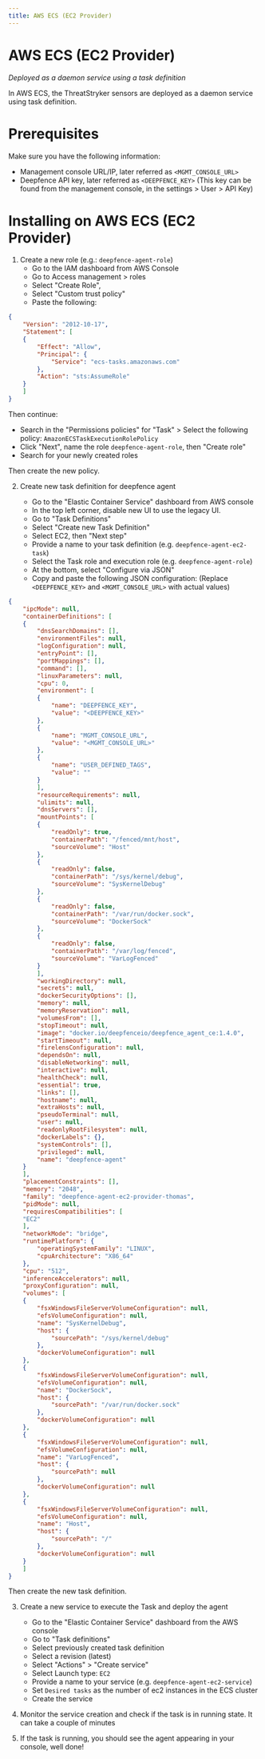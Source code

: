 ```yaml
---
title: AWS ECS (EC2 Provider)
---
```


# AWS ECS (EC2 Provider)

*Deployed as a daemon service using a task definition*

In AWS ECS, the ThreatStryker sensors are deployed as a daemon service using task definition.

# Prerequisites

Make sure you have the following information:
- Management console URL/IP, later referred as `<MGMT_CONSOLE_URL>`
- Deepfence API key, later referred as `<DEEPFENCE_KEY>` (This key can be found from the management console, in the settings > User > API Key)

# Installing on AWS ECS (EC2 Provider)

1. Create a new role (e.g.: `deepfence-agent-role`)
    - Go to the IAM dashboard from AWS Console
    - Go to Access management > roles
    - Select "Create Role",
    - Select "Custom trust policy"
    - Paste the following:

```json
{
    "Version": "2012-10-17",
    "Statement": [
    {
        "Effect": "Allow",
        "Principal": {
            "Service": "ecs-tasks.amazonaws.com"
        },
        "Action": "sts:AssumeRole"
    }
    ]
}
```

Then continue:

- Search in the "Permissions policies" for "Task" > Select the following policy: `AmazonECSTaskExecutionRolePolicy`
- Click "Next", name the role `deepfence-agent-role`, then "Create role"
- Search for your newly created roles

Then create the new policy.

2. Create new task definition for deepfence agent

    - Go to the "Elastic Container Service" dashboard from AWS console
    - In the top left corner, disable new UI to use the legacy UI.
    - Go to "Task Definitions"
    - Select "Create new Task Definition"
    - Select EC2, then "Next step"
    - Provide a name to your task definition (e.g. `deepfence-agent-ec2-task`)
    - Select the Task role and execution role (e.g. `deepfence-agent-role`)
    - At the bottom, select "Configure via JSON"
    - Copy and paste the following JSON configuration: (Replace `<DEEPFENCE_KEY>` and `<MGMT_CONSOLE_URL>` with actual values)

```json
{
    "ipcMode": null,
    "containerDefinitions": [
    {
        "dnsSearchDomains": [],
        "environmentFiles": null,
        "logConfiguration": null,
        "entryPoint": [],
        "portMappings": [],
        "command": [],
        "linuxParameters": null,
        "cpu": 0,
        "environment": [
        {
            "name": "DEEPFENCE_KEY",
            "value": "<DEEPFENCE_KEY>"
        },
        {
            "name": "MGMT_CONSOLE_URL",
            "value": "<MGMT_CONSOLE_URL>"
        },
        {
            "name": "USER_DEFINED_TAGS",
            "value": ""
        }
        ],
        "resourceRequirements": null,
        "ulimits": null,
        "dnsServers": [],
        "mountPoints": [
        {
            "readOnly": true,
            "containerPath": "/fenced/mnt/host",
            "sourceVolume": "Host"
        },
        {
            "readOnly": false,
            "containerPath": "/sys/kernel/debug",
            "sourceVolume": "SysKernelDebug"
        },
        {
            "readOnly": false,
            "containerPath": "/var/run/docker.sock",
            "sourceVolume": "DockerSock"
        },
        {
            "readOnly": false,
            "containerPath": "/var/log/fenced",
            "sourceVolume": "VarLogFenced"
        }
        ],
        "workingDirectory": null,
        "secrets": null,
        "dockerSecurityOptions": [],
        "memory": null,
        "memoryReservation": null,
        "volumesFrom": [],
        "stopTimeout": null,
        "image": "docker.io/deepfenceio/deepfence_agent_ce:1.4.0",
        "startTimeout": null,
        "firelensConfiguration": null,
        "dependsOn": null,
        "disableNetworking": null,
        "interactive": null,
        "healthCheck": null,
        "essential": true,
        "links": [],
        "hostname": null,
        "extraHosts": null,
        "pseudoTerminal": null,
        "user": null,
        "readonlyRootFilesystem": null,
        "dockerLabels": {},
        "systemControls": [],
        "privileged": null,
        "name": "deepfence-agent"
    }
    ],
    "placementConstraints": [],
    "memory": "2048",
    "family": "deepfence-agent-ec2-provider-thomas",
    "pidMode": null,
    "requiresCompatibilities": [
    "EC2"
    ],
    "networkMode": "bridge",
    "runtimePlatform": {
        "operatingSystemFamily": "LINUX",
        "cpuArchitecture": "X86_64"
    },
    "cpu": "512",
    "inferenceAccelerators": null,
    "proxyConfiguration": null,
    "volumes": [
    {
        "fsxWindowsFileServerVolumeConfiguration": null,
        "efsVolumeConfiguration": null,
        "name": "SysKernelDebug",
        "host": {
            "sourcePath": "/sys/kernel/debug"
        },
        "dockerVolumeConfiguration": null
    },
    {
        "fsxWindowsFileServerVolumeConfiguration": null,
        "efsVolumeConfiguration": null,
        "name": "DockerSock",
        "host": {
            "sourcePath": "/var/run/docker.sock"
        },
        "dockerVolumeConfiguration": null
    },
    {
        "fsxWindowsFileServerVolumeConfiguration": null,
        "efsVolumeConfiguration": null,
        "name": "VarLogFenced",
        "host": {
            "sourcePath": null
        },
        "dockerVolumeConfiguration": null
    },
    {
        "fsxWindowsFileServerVolumeConfiguration": null,
        "efsVolumeConfiguration": null,
        "name": "Host",
        "host": {
            "sourcePath": "/"
        },
        "dockerVolumeConfiguration": null
    }
    ]
}
```

Then create the new task definition.

3. Create a new service to execute the Task and deploy the agent
    - Go to the "Elastic Container Service" dashboard from the AWS console
    - Go to "Task definitions"
    - Select previously created task definition
    - Select a revision (latest)
    - Select "Actions" > "Create service"
    - Select Launch type: `EC2`
    - Provide a name to your service (e.g. `deepfence-agent-ec2-service`)
    - Set `Desired tasks` as the number of ec2 instances in the ECS cluster
    - Create the service

4. Monitor the service creation and check if the task is in running state. It can take a couple of minutes

5. If the task is running, you should see the agent appearing in your console, well done!
